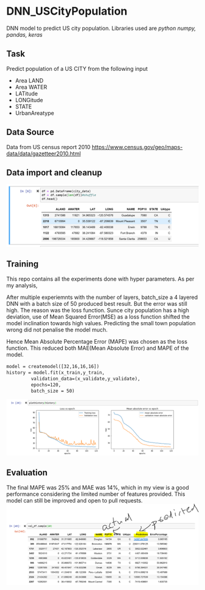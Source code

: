 # DNN_USCityPopulation
DNN model to predict US city population.
Libraries used are *python numpy, pandas, keras*

## Task
Predict population of a US CITY from the following input
 * Area LAND
 * Area WATER
 * LATitude
 * LONGitude
 * STATE
 * UrbanAreatype

## Data Source
Data from US census report 2010
https://www.census.gov/geo/maps-data/data/gazetteer2010.html

## Data import and cleanup

![Alt text](images/dataframe.PNG?raw=true "Original data converted to data frame")

## Training
This repo contains all the experiments done with hyper parameters. As per my analysis,

After multiple experiemnts with the number of layers, batch_size a 4 layered DNN with a batch size of 50 produced best result.
But the error was still high. 
The reason was the loss function. Sunce city population has a high deviation, use of Mean Squared Error(MSE) as a loss function shifted the model inclination towards high values. Predicting the small town population wrong did not penalise the model much.

Hence Mean Absolute Percentage Error (MAPE) was chosen as the loss function. This reduced both MAE(Mean Absolute Error) and MAPE of the model.

```
model = createmodel([32,16,16,16])
history = model.fit(x_train,y_train,
         validation_data=(x_validate,y_validate),
         epochs=120,
         batch_size = 50)
 ```        
![Alt text](images/loss_error.PNG?raw=true "loss and mae after training")

## Evaluation
The final MAPE was 25% and MAE was 14%, which in my view is a good performance considering the limited number of features provided.
This model can still be improved and open to pull requests.
![Alt text](images/result.PNG?raw=true "sample predictions on validation set") 

